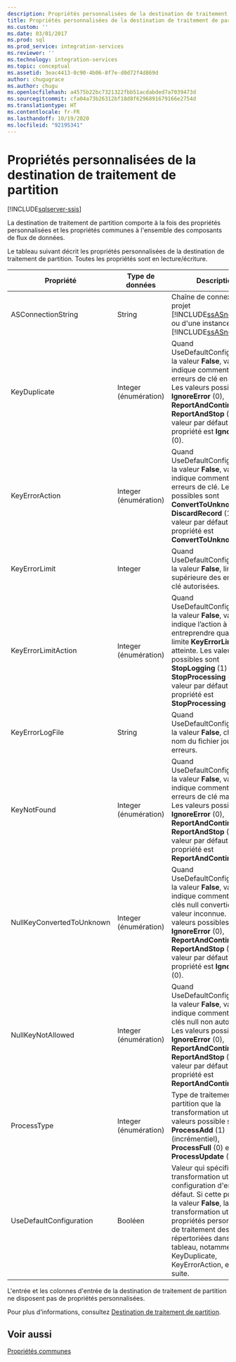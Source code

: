 ```yaml
---
description: Propriétés personnalisées de la destination de traitement de partition
title: Propriétés personnalisées de la destination de traitement de partition | Microsoft Docs
ms.custom: ''
ms.date: 03/01/2017
ms.prod: sql
ms.prod_service: integration-services
ms.reviewer: ''
ms.technology: integration-services
ms.topic: conceptual
ms.assetid: 3eac4413-0c90-4b06-8f7e-d0d72f4d869d
author: chugugrace
ms.author: chugu
ms.openlocfilehash: a4575b22bc7321322fbb51acdabded7a7039473d
ms.sourcegitcommit: cfa04a73b26312bf18d8f6296891679166e2754d
ms.translationtype: HT
ms.contentlocale: fr-FR
ms.lasthandoff: 10/19/2020
ms.locfileid: "92195341"
---
```

# <a name="partition-processing-destination-custom-properties"></a>Propriétés personnalisées de la destination de traitement de partition

[!INCLUDE[sqlserver-ssis](../../includes/applies-to-version/sqlserver-ssis.md)]


  La destination de traitement de partition comporte à la fois des propriétés personnalisées et les propriétés communes à l'ensemble des composants de flux de données.  
  
 Le tableau suivant décrit les propriétés personnalisées de la destination de traitement de partition. Toutes les propriétés sont en lecture/écriture.  
  
|Propriété|Type de données|Description|  
|--------------|---------------|-----------------|  
|ASConnectionString|String|Chaîne de connexion d'un projet [!INCLUDE[ssASnoversion](../../includes/ssasnoversion-md.md)] ou d'une instance de [!INCLUDE[ssASnoversion](../../includes/ssasnoversion-md.md)].|  
|KeyDuplicate|Integer (énumération)|Quand UseDefaultConfiguration a la valeur **False**, valeur qui indique comment gérer les erreurs de clé en double. Les valeurs possibles sont **IgnoreError** (0), **ReportAndContinue** (1) et **ReportAndStop** (2). La valeur par défaut de cette propriété est **IgnoreError** (0).|  
|KeyErrorAction|Integer (énumération)|Quand UseDefaultConfiguration a la valeur **False**, valeur qui indique comment gérer les erreurs de clé. Les valeurs possibles sont **ConvertToUnknown** (0) et **DiscardRecord** (1). La valeur par défaut de cette propriété est **ConvertToUnknown** (0).|  
|KeyErrorLimit|Integer|Quand UseDefaultConfiguration a la valeur **False**, limite supérieure des erreurs de clé autorisées.|  
|KeyErrorLimitAction|Integer (énumération)|Quand UseDefaultConfiguration a la valeur **False**, valeur qui indique l’action à entreprendre quand la limite **KeyErrorLimit** est atteinte. Les valeurs possibles sont **StopLogging** (1) et **StopProcessing** (0). La valeur par défaut de cette propriété est **StopProcessing** (0).|  
|KeyErrorLogFile|String|Quand UseDefaultConfiguration a la valeur **False**, chemin et nom du fichier journal des erreurs.|  
|KeyNotFound|Integer (énumération)|Quand UseDefaultConfiguration a la valeur **False**, valeur qui indique comment gérer les erreurs de clé manquante. Les valeurs possibles sont **IgnoreError** (0), **ReportAndContinue** (1) et **ReportAndStop** (2). La valeur par défaut de cette propriété est **ReportAndContinue** (1).|  
|NullKeyConvertedToUnknown|Integer (énumération)|Quand UseDefaultConfiguration a la valeur **False**, valeur qui indique comment gérer les clés null converties en valeur inconnue. Les valeurs possibles sont **IgnoreError** (0), **ReportAndContinue** (1) et **ReportAndStop** (2). La valeur par défaut de cette propriété est **IgnoreError** (0).|  
|NullKeyNotAllowed|Integer (énumération)|Quand UseDefaultConfiguration a la valeur **False**, valeur qui indique comment gérer les clés null non autorisées. Les valeurs possibles sont **IgnoreError** (0), **ReportAndContinue** (1) et **ReportAndStop** (2). La valeur par défaut de cette propriété est **ReportAndContinue** (1).|  
|ProcessType|Integer (énumération)|Type de traitement de partition que la transformation utilise. Les valeurs possible sont **ProcessAdd** (1) (incrémentiel), **ProcessFull** (0) et **ProcessUpdate** (2).|  
|UseDefaultConfiguration|Booléen|Valeur qui spécifie si la transformation utilise la configuration d'erreur par défaut. Si cette propriété a la valeur **False**, la transformation utilise les propriétés personnalisées de traitement des erreurs répertoriées dans ce tableau, notamment KeyDuplicate, KeyErrorAction, et ainsi de suite.|  
  
 L'entrée et les colonnes d'entrée de la destination de traitement de partition ne disposent pas de propriétés personnalisées.  
  
 Pour plus d’informations, consultez [Destination de traitement de partition](../../integration-services/data-flow/partition-processing-destination.md).  
  
## <a name="see-also"></a>Voir aussi  
 [Propriétés communes](./set-the-properties-of-a-data-flow-component.md)  
  
